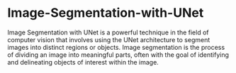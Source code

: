 # Image-Segmentation-with-UNet
Image Segmentation with UNet is a powerful technique in the field of computer vision that involves using the UNet architecture to segment images into distinct regions or objects. Image segmentation is the process of dividing an image into meaningful parts, often with the goal of identifying and delineating objects of interest within the image.
